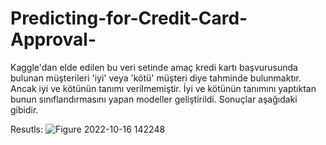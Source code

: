 # Predicting-for-Credit-Card-Approval-
Kaggle'dan elde edilen bu veri setinde amaç kredi kartı başvurusunda bulunan müşterileri 'iyi' veya 'kötü' müşteri diye tahminde bulunmaktır. Ancak iyi ve kötünün tanımı verilmemiştir. İyi ve kötünün tanımını yaptıktan bunun sınıflandırmasını yapan modeller geliştirildi. Sonuçlar aşağıdaki gibidir.

Resutls:
![Figure 2022-10-16 142248](https://user-images.githubusercontent.com/46621453/196050489-03066174-1225-4d6f-8270-8ebbfeca75fc.png)
